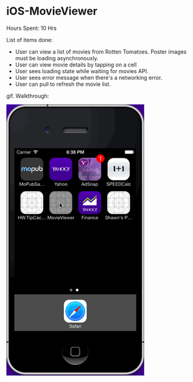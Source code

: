 iOS-MovieViewer
===============

Hours Spent: 10 Hrs

List of items done:

- User can view a list of movies from Rotten Tomatoes.  Poster images must be loading asynchronously.
- User can view movie details by tapping on a cell
- User sees loading state while waiting for movies API.  
- User sees error message when there's a networking error.  
- User can pull to refresh the movie list.

gif. Walkthrough: 

![GitHub Logo](/record-1.gif)
